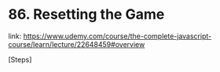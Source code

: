 # 86. Resetting the Game
link: https://www.udemy.com/course/the-complete-javascript-course/learn/lecture/22648459#overview

[Steps]
